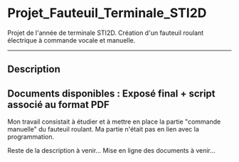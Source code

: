# Projet_Fauteuil_Terminale_STI2D
Projet de l'année de terminale STI2D. Création d'un fauteuil roulant électrique à commande vocale et manuelle.

---
Description
---
Documents disponibles : Exposé final + script associé au format PDF
---

Mon travail consistait à étudier et à mettre en place la partie "commande manuelle" du fauteuil roulant. 
Ma partie n'était pas en lien avec la programmation. 

Reste de la description à venir... 
Mise en ligne des documents à venir... 
